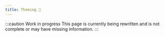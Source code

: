 ```yaml
---
title: Theming 🚧
---
```


:::caution Work in progress
This page is currently being rewritten and is not complete or may have missing information.
:::